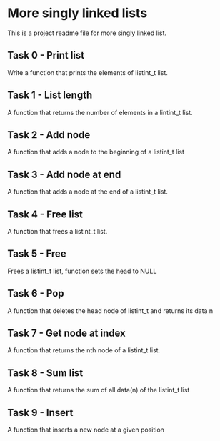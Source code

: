 # More singly linked lists
This is a project readme file for more singly linked list.

## Task 0 - Print list
Write a function that prints the elements of listint_t list.

## Task 1 - List length
A function that returns the number of elements in a lintint_t list.

## Task 2 - Add node
A function that adds a node to the beginning of a listint_t list

## Task 3 - Add node at end
A function that adds a node at the end of a listint_t list.

## Task 4 - Free list
A function that frees a listint_t list.

## Task 5 - Free
Frees a listint_t list, function sets the head to NULL

## Task 6 - Pop
A function that deletes the head node of listint_t and returns its data n

## Task 7 - Get node at index
A function that returns the nth node of a listint_t list.

## Task 8 - Sum list
A function that returns the sum of all data(n) of the listint_t list

## Task 9 - Insert
A function that inserts a new node at a given position

